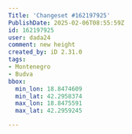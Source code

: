 ```yaml
---
Title: 'Changeset #162197925'
PublishDate: 2025-02-06T08:55:59Z
id: 162197925
user: dada24
comment: new height
created_by: iD 2.31.0
tags:
- Montenegro
- Budva
bbox:
  min_lon: 18.8474609
  min_lat: 42.2958374
  max_lon: 18.8475591
  max_lat: 42.2959245

---
```

